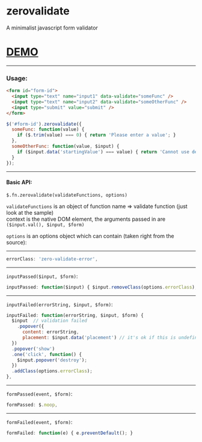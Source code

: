 zerovalidate
============

A minimalist javascript form validator

# [DEMO](http://goo.gl/bRoFK)

----

### Usage:

```HTML
<form id="form-id">
  <input type="text" name="input1" data-validate="someFunc" />
  <input type="text" name="input2" data-validate="someOtherFunc" />
  <input type="submit" value="submit" />
</form>
```

```javascript
$('#form-id').zerovalidate({
  someFunc: function(value) {
    if ($.trim(value) === 0) { return 'Please enter a value'; }
  },
  someOtherFunc: function(value, $input) {
    if ($input.data('startingValue') === value) { return 'Cannot use default value'; }
  }
});
```

---



#### Basic API:

`$.fn.zerovalidate(validateFunctions, options)`

`validateFunctions` is an object of function name => validate function (just look at the sample)  
context is the native DOM element, the arguments passed in are `($input.val(), $input, $form)`

`options` is an options object which can contain (taken right from the source):

---

```javascript
errorClass: 'zero-validate-error',
```

---

`inputPassed($input, $form)`: 
```javascript
inputPassed: function($input) { $input.removeClass(options.errorClass); },
```

---

`inputFailed(errorString, $input, $form)`:
```javascript
inputFailed: function(errorString, $input, $form) {
  $input  // validation failed
    .popover({
      content: errorString,
      placement: $input.data('placement') // it's ok if this is undefined, it defaults to right (so far)
  })
  .popover('show')
  .one('click', function() {
    $input.popover('destroy');
  })
  .addClass(options.errorClass);
},
```

---

`formPassed(event, $form)`:
```javascript
formPassed: $.noop,
```

---

`formFailed(event, $form)`:
```javascript
formFailed: function(e) { e.preventDefault(); }
```
